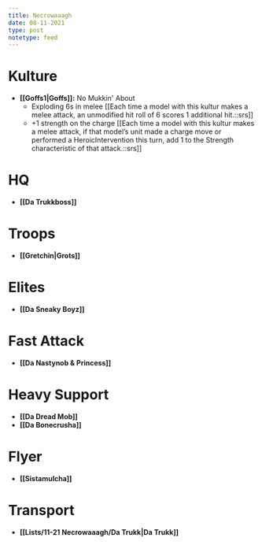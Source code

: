 ```yaml
---
title: Necrowaaagh
date: 08-11-2021
type: post
notetype: feed
---
```


# Kulture
- **[[Goffs1\|Goffs]]:** No Mukkin' About
    - Exploding 6s in melee [[Each time a model with this kultur makes a melee attack, an unmodified hit roll of 6 scores 1 additional hit.::srs]]
    - +1 strength on the charge [[Each time a model with this kultur makes a melee attack, if that model’s unit made a charge move or performed a HeroicIntervention this turn, add 1 to the Strength characteristic of that attack.::srs]]

# HQ
- **[[Da Trukkboss]]**

# Troops
- **[[Gretchin\|Grots]]**

# Elites
- **[[Da Sneaky Boyz]]**

# Fast Attack
- **[[Da Nastynob & Princess]]**

# Heavy Support
- **[[Da Dread Mob]]**
- **[[Da Bonecrusha]]**

# Flyer
- **[[Sistamulcha]]**

# Transport
- **[[Lists/11-21 Necrowaaagh/Da Trukk\|Da Trukk]]**